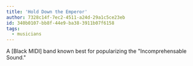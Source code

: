 ```yaml
---
title: 'Hold Down the Emperor'
author: 7328c14f-7ec2-4511-a24d-29a1c5ce23eb
id: 340b0107-bb8f-44e9-ba38-3911b07f6158
tags:
  - musicians
---
```

A [Black MIDI] band known best for popularizing the "Incomprehensable Sound."